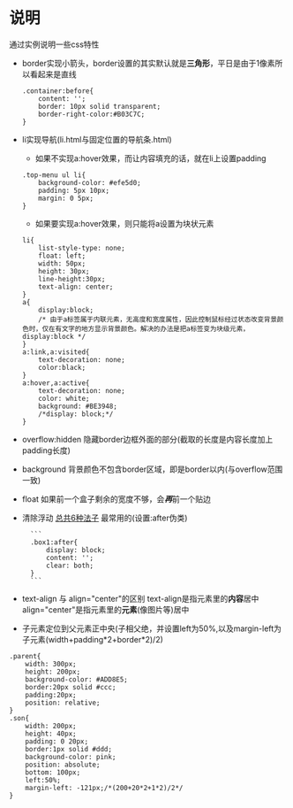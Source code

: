 # 说明
通过实例说明一些css特性  
- border实现小箭头，border设置的其实默认就是**三角形**，平日是由于1像素所以看起来是直线
	
	```
	.container:before{
		content: '';
		border: 10px solid transparent;
		border-right-color:#B03C7C;
	}
	```
- li实现导航(li.html与固定位置的导航条.html)
	
	- 如果不实现a:hover效果，而让内容填充的话，就在li上设置padding
	
	```
	.top-menu ul li{
	    background-color: #efe5d0;
	    padding: 5px 10px;
	    margin: 0 5px;
	}
	```
	- 如果要实现a:hover效果，则只能将a设置为块状元素
	
	```
	li{
		list-style-type: none;
		float: left;
		width: 50px;
		height: 30px;
		line-height:30px;
		text-align: center;
	}
	a{
		display:block;
		/* 由于a标签属于内联元素，无高度和宽度属性，因此控制鼠标经过状态改变背景颜色时，仅在有文字的地方显示背景颜色。解决的办法是把a标签变为块级元素，display:block */
	}
	a:link,a:visited{
		text-decoration: none;
		color:black;
	}
	a:hover,a:active{
		text-decoration: none;
		color: white;
		background: #BE3948;
		/*display: block;*/
	}
	```
- overflow:hidden
	隐藏border边框外面的部分(截取的长度是内容长度加上padding长度)
- background
	背景颜色不包含border区域，即是border以内(与overflow范围一致)
- float
	如果前一个盒子剩余的宽度不够，会***再***前一个贴边
- 清除浮动
	[总共6种法子](清除浮动.html "清除浮动的方法")
	最常用的(设置:after伪类)
		
		```
		.box1:after{
			display: block;
			content: '';
			clear: both;
		}
		```
- text-align 与 align="center"的区别
	text-align是指元素里的**内容**居中
	align="center"是指元素里的**元素**(像图片等)居中
- 子元素定位到父元素正中央(子相父绝，并设置left为50%,以及margin-left为子元素(width+padding\*2+border\*2)/2)
	
```
.parent{
	width: 300px;
	height: 200px;
	background-color: #ADD8E5;
	border:20px solid #ccc;
	padding:20px;
	position: relative;
}
.son{
	width: 200px;
	height: 40px;
	padding: 0 20px;
	border:1px solid #ddd;
	background-color: pink;
	position: absolute;
	bottom: 100px;
	left:50%;
	margin-left: -121px;/*(200+20*2+1*2)/2*/
}
```